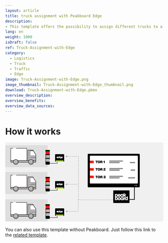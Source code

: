 ```yaml
---
layout: article
title: truck assignment with Peakboard Edge
description: 
- This template offers the possibility to assign different trucks to a certain gate at a certain time. The assignment of the trucks is done via the Peakboard Web Interface. There, you can store and maintain all data directly on the Peakboard Box. If more than 7 gates are specified, the view automatically changes to the next page. Upload the visualization to your Peakboard Box and open the Peakboard Web Interface to manage your gates and trucks. The traffic lights of the visualization are linked to an individual Peakboard Edge. If you link your Peakboard Edges in the edge data source of the visualization, you can display the status directly at the gate using a common signal light.
lang: en
weight: 1000
isDraft: false
ref: Truck-Assignment-with-Edge
category:
  - Logistics
  - Truck
  - Traffic
  - Edge
image: Truck-Assignment-with-Edge.png
image_thumbnail: Truck-Assignment-with-Edge_thumbnail.png
download: Truck-Assignment-with-Edge.pbmx
overview_description:
overview_benefits:
overview_data_sources:
---
```

# How it works

![image_live](edge-use-case-logistics.gif)


You can also use this template without Peakboard. Just follow this link to the [related template](https://templates.peakboard.com/Truck-Assignment-Dashboard/en).